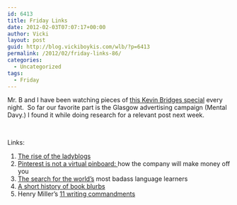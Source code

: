 ```yaml
---
id: 6413
title: Friday Links
date: 2012-02-03T07:07:17+00:00
author: Vicki
layout: post
guid: http://blog.vickiboykis.com/wlb/?p=6413
permalink: /2012/02/friday-links-86/
categories:
  - Uncategorized
tags:
  - Friday
---
```

Mr. B and I have been watching pieces of <a href="http://www.dailyrecord.co.uk/showbiz/2012/01/30/kevin-bridges-i-still-catch-the-bus-and-my-mum-and-dad-star-in-my-new-tv-show-86908-23726625/" target="_blank">this Kevin Bridges special</a> every night.  So far our favorite part is the Glasgow advertising campaign (Mental Davy.) I found it while doing research for a relevant post next week.



&nbsp;

Links:

  1. <a href="http://nplusonemag.com/so-many-feelings" target="_blank">The rise of the ladyblogs</a>
  2. <a href="http://subprint.com/blog/pinterest-is-not-a-virtual-pinboard" target="_blank">Pinterest is not a virtual pinboard: </a>how the company will make money off you
  3. <a href="http://bnreview.barnesandnoble.com/t5/Reviews-Essays/Babel-No-More-The-Search-for-the-World-s-Most-Extraordinary/ba-p/6719" target="_blank">The search for the world&#8217;s</a> most badass language learners
  4. <a href="http://www.themillions.com/2012/02/i-greet-you-in-the-middle-of-a-great-career-a-brief-history-of-blurbs.html" target="_blank">A short history of book blurbs</a>
  5. Henry Miller&#8217;s <a href="http://biblioklept.org/2012/01/26/henry-millers-eleven-commandments/" target="_blank">11 writing commandments</a>

&nbsp;